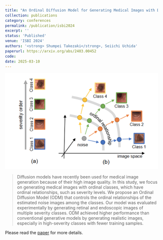 ```yaml
---
title: "An Ordinal Diffusion Model for Generating Medical Images with Different Severity Levels"
collection: publications
category: conferences
permalink: /publication/isbi2024
excerpt: ''
status: 'Published'
venue: 'ISBI 2024'
authors: '<strong> Shumpei Takezaki</strong>, Seiichi Uchida'
paperurl: https://arxiv.org/abs/2403.00452
code: 
date: 2025-03-10
---
```


![](../images/isbi2024_overview.png)

> Diffusion models have recently been used for medical image generation because of their high image quality. In this study, we focus on generating medical images with ordinal classes, which have ordinal relationships, such as severity levels. We propose an Ordinal Diffusion Model (ODM) that controls the ordinal relationships of the estimated noise images among the classes. Our model was evaluated experimentally by generating retinal and endoscopic images of multiple severity classes. ODM achieved higher performance than conventional generative models by generating realistic images, especially in high-severity classes with fewer training samples.

Please read the [paper](https://arxiv.org/abs/2403.00452) for more details.
